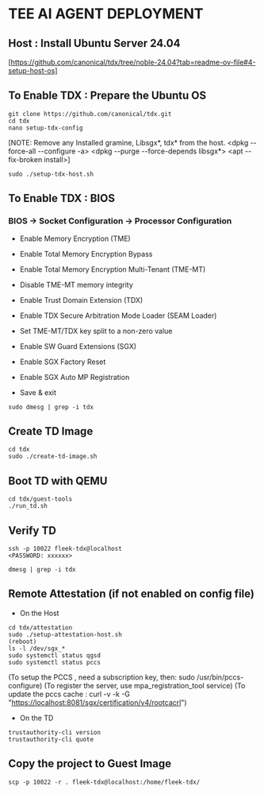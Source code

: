 # TEE AI AGENT DEPLOYMENT

## Host : Install Ubuntu Server 24.04

[https://github.com/canonical/tdx/tree/noble-24.04?tab=readme-ov-file#4-setup-host-os]

## To Enable TDX : Prepare the Ubuntu OS

``` shell
git clone https://github.com/canonical/tdx.git
cd tdx
nano setup-tdx-config
```

[NOTE: Remove any Installed gramine, Libsgx*, tdx* from the host. <dpkg --force-all --configure -a> <dpkg --purge --force-depends libsgx*> <apt --fix-broken install>]

``` shell
sudo ./setup-tdx-host.sh
```

## To Enable TDX : BIOS

### BIOS -> Socket Configuration -> Processor Configuration

- Enable Memory Encryption (TME)
- Enable Total Memory Encryption Bypass
- Enable Total Memory Encryption Multi-Tenant (TME-MT)
- Disable TME-MT memory integrity
- Enable Trust Domain Extension (TDX)
- Enable TDX Secure Arbitration Mode Loader (SEAM Loader)
- Set TME-MT/TDX key split to a non-zero value

- Enable SW Guard Extensions (SGX)
- Enable SGX Factory Reset
- Enable SGX Auto MP Registration

- Save & exit

``` shell
sudo dmesg | grep -i tdx
```

## Create TD Image

``` shell
cd tdx
sudo ./create-td-image.sh
```

## Boot TD with QEMU

``` shell
cd tdx/guest-tools
./run_td.sh
```

## Verify TD

``` shell
ssh -p 10022 fleek-tdx@localhost
<PASSWORD: xxxxxx>

dmesg | grep -i tdx
```

## Remote Attestation (if not enabled on config file)

- On the Host

``` shell
cd tdx/attestation
sudo ./setup-attestation-host.sh
(reboot)
ls -l /dev/sgx_*
sudo systemctl status qgsd
sudo systemctl status pccs
```

(To setup the PCCS , need a subscription key, then: sudo /usr/bin/pccs-configure)
(To register the server, use mpa_registration_tool service)
(To update the pccs cache : curl -v -k -G "<https://localhost:8081/sgx/certification/v4/rootcacrl>")

- On the TD

``` shell
trustauthority-cli version
trustauthority-cli quote
```

## Copy the project to Guest Image

``` shell
scp -p 10022 -r . fleek-tdx@localhost:/home/fleek-tdx/
```
